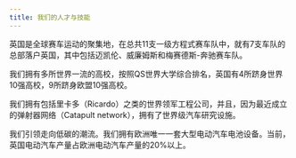 ```yaml
---
title: 我们的人才与技能
---
```


英国是全球赛车运动的聚集地，在总共11支一级方程式赛车队中，就有7支车队的总部落户英国，其中包括迈凯伦、威廉姆斯和梅赛德斯-奔驰赛车队。

我们拥有多所世界一流的高校，按照QS世界大学综合排名，英国有4所跻身世界10强高校，9所跻身欧盟10强高校。

我们拥有包括里卡多（Ricardo）之类的世界领军工程公司，并且，因为最近成立的弹射器网络（Catapult network），拥有了世界级汽车研究设施。

我们引领走向低碳的潮流。我们拥有欧洲唯一一套大型电动汽车电池设备。当前，英国电动汽车产量占欧洲电动汽车产量的20%以上。
